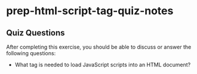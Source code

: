 # prep-html-script-tag-quiz-notes

## Quiz Questions

After completing this exercise, you should be able to discuss or answer the following questions:

- What tag is needed to load JavaScript scripts into an HTML document?
<script>
- How do you use a script tag to write JavaScript directly in the HTML document?
script tag lies within the <head> tags. JavaScript code is written within the <script> tags.
- How do you use a script tag to load an external JavaScript file?
src attribute within the opening script tag. Attribute points to the external JavaScript file.
## Notes

All student notes should be written here.


How to write `Code Examples` in markdown

for JS:
```javascript
const data = "Howdy"
```

for HTML:
```html
<div>
  <p>This is text content</p>
</div>
```

for CSS:
```css
div {
  width:100%
}
```
